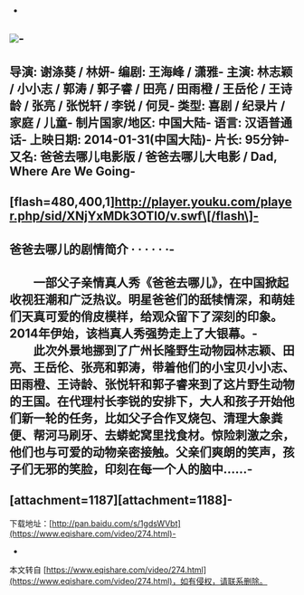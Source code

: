 -
![](http://photocdn.sohu.com/20140120/Img393795615.jpg)-
-
导演: 谢涤葵 / 林妍-
编剧: 王海峰 / 潇雅-
主演: 林志颖 / 小小志 / 郭涛 / 郭子睿 / 田亮 / 田雨橙 / 王岳伦 / 王诗龄 / 张亮 / 张悦轩 / 李锐 / 何炅-
类型: 喜剧 / 纪录片 / 家庭 / 儿童-
制片国家/地区: 中国大陆-
语言: 汉语普通话-
上映日期: 2014-01-31(中国大陆)-
片长: 95分钟-
又名: 爸爸去哪儿电影版 / 爸爸去哪儿大电影 / Dad, Where Are We Going-
-
\[flash=480,400,1\]http://player.youku.com/player.php/sid/XNjYxMDk3OTI0/v.swf\[/flash\]-
-
爸爸去哪儿的剧情简介 · · · · · ·-
-
　　一部父子亲情真人秀《爸爸去哪儿》，在中国掀起收视狂潮和广泛热议。明星爸爸们的舐犊情深，和萌娃们天真可爱的俏皮模样，给观众留下了深刻的印象。2014年伊始，该档真人秀强势走上了大银幕。-
　　此次外景地挪到了广州长隆野生动物园林志颖、田亮、王岳伦、张亮和郭涛，带着他们的小宝贝小小志、田雨橙、王诗龄、张悦轩和郭子睿来到了这片野生动物的王国。在代理村长李锐的安排下，大人和孩子开始他们新一轮的任务，比如父子合作叉烧包、清理大象粪便、帮河马刷牙、去蟒蛇窝里找食材。惊险刺激之余，他们也与可爱的动物亲密接触。父亲们爽朗的笑声，孩子们无邪的笑脸，印刻在每一个人的脑中……-
-
\[attachment=1187\]\[attachment=1188\]-
-
下载地址：[http://pan.baidu.com/s/1gdsWVbt](https://www.eqishare.com/video/274.html)-

-

本文转自 [https://www.eqishare.com/video/274.html](https://www.eqishare.com/video/274.html)，如有侵权，请联系删除。